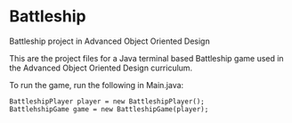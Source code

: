 # Battleship
Battleship project in Advanced Object Oriented Design

This are the project files for a Java terminal based Battleship game used in the Advanced Object Oriented Design curriculum.

To run the game, run the following in Main.java:
```
BattleshipPlayer player = new BattleshipPlayer();
BattlehshipGame game = new BattleshipGame(player);
```
